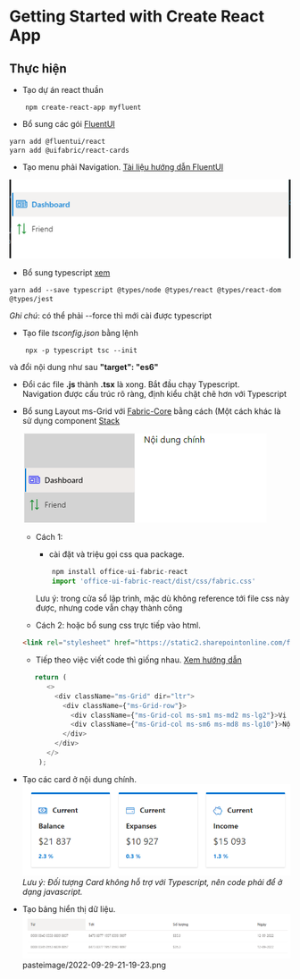 # Getting Started with Create React App

## Thực hiện

- Tạo dự án react thuần

```dos
    npm create-react-app myfluent
```

- Bổ sung các gói [FluentUI](https://developer.microsoft.com/en-us/fluentui)

```dos
yarn add @fluentui/react
yarn add @uifabric/react-cards
```

- Tạo menu phải Navigation. [Tài liệu hướng dẫn FluentUI](https://developer.microsoft.com/en-us/fluentui#/controls/web/nav)

![ảnh kết quả](pasteimage/2022-09-25-23-10-12.png)

- Bổ sung typescript [xem](https://create-react-app.dev/docs/adding-typescript/)

```dos
yarn add --save typescript @types/node @types/react @types/react-dom @types/jest
```

*Ghi chú*: có thể phải --force thì mới cài được typescript

- Tạo file *tsconfig.json* bằng lệnh

```dos
    npx -p typescript tsc --init
```
  
  và đổi nội dung như sau **"target": "es6"**

- Đổi các file **.js** thành **.tsx** là xong. Bắt đầu chạy Typescript. <br/>
  Navigation được cấu trúc rõ ràng, định kiểu chặt chẽ hơn với Typescript

- Bổ sung Layout ms-Grid với [Fabric-Core](https://developer.microsoft.com/en-us/fluentui#/get-started/web#fabric-core) bằng cách  (Một cách khác là sử dụng component [Stack](https://developer.microsoft.com/en-us/fluentui#/controls/web/stack)

  ![Ảnh kết quả](pasteimage/2022-09-26-00-48-53.png)
  - Cách 1:
    - cài đặt và triệu gọi css qua package.

    ```typescript
        npm install office-ui-fabric-react
        import 'office-ui-fabric-react/dist/css/fabric.css'
    ```

    Lưu ý: trong cửa sổ lập trình, mặc dù không reference tới file css này được, nhưng code vẫn chạy thành công

  - Cách 2: hoặc bổ sung css trực tiếp vào html. 

  ```html
  <link rel="stylesheet" href="https://static2.sharepointonline.com/files/fabric/office-ui-fabric-core/11.0.0/css/fabric.min.css"/>
  ```

  - Tiếp theo việc viết code thì giống nhau. [Xem hướng dẫn](https://developer.microsoft.com/en-us/fluentui#/styles/web/layout)

  ```typescript
     return (
        <>
          <div className="ms-Grid" dir="ltr">
            <div className={"ms-Grid-row"}>
              <div className={"ms-Grid-col ms-sm1 ms-md2 ms-lg2"}>Vị trí bên trái</div>
              <div className={"ms-Grid-col ms-sm6 ms-md8 ms-lg10"}>Nội dung chính</div>
            </div>
          </div>
        </>
      );
  ```
 
 - Tạo các card ở nội dung chính. <br/>
   ![Ảnh kết quả](pasteimage/2022-09-27-15-31-29.png) <br/>
   *Lưu ý: Đối tượng Card không hỗ trợ với Typescript, nên code phải để ở dạng javascript.*

- Tạo bảng hiển thị dữ liệu. <br/>
   ![Ảnh kết quả](pasteimage/2022-09-29-21-19-23.png) <br/>
pasteimage/2022-09-29-21-19-23.png